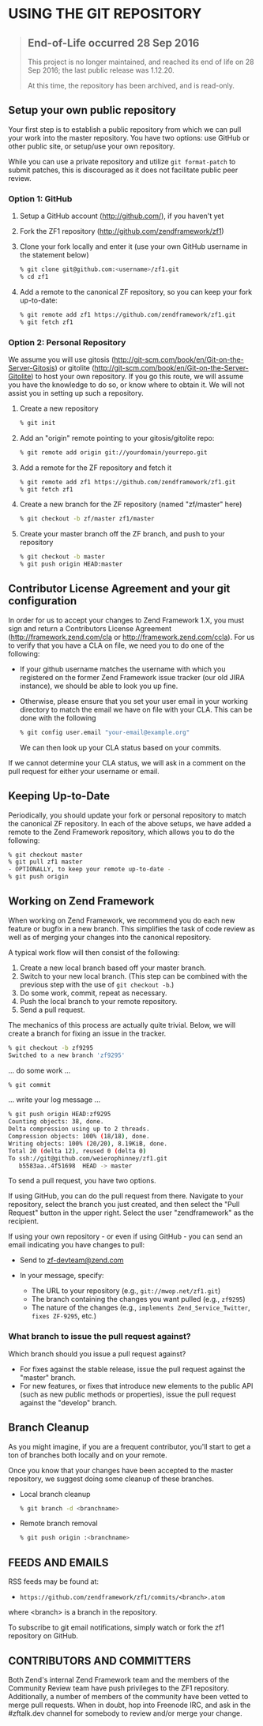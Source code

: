# USING THE GIT REPOSITORY

> ## End-of-Life occurred 28 Sep 2016
>
> This project is no longer maintained, and reached its end of life on 28 Sep
> 2016; the last public release was 1.12.20.
>
> At this time, the repository has been archived, and is read-only.

## Setup your own public repository

Your first step is to establish a public repository from which we can
pull your work into the master repository. You have two options: use
GitHub or other public site, or setup/use your own repository.

While you can use a private repository and utilize ``git format-patch`` to
submit patches, this is discouraged as it does not facilitate public peer
review.

### Option 1: GitHub

1. Setup a GitHub account (http://github.com/), if you haven't yet
2. Fork the ZF1 repository (http://github.com/zendframework/zf1)
3. Clone your fork locally and enter it (use your own GitHub username
   in the statement below)

   ```sh
   % git clone git@github.com:<username>/zf1.git
   % cd zf1
   ```

4. Add a remote to the canonical ZF repository, so you can keep your fork
   up-to-date:

   ```sh
   % git remote add zf1 https://github.com/zendframework/zf1.git
   % git fetch zf1
   ```

### Option 2: Personal Repository

We assume you will use gitosis (http://git-scm.com/book/en/Git-on-the-Server-Gitosis)
or gitolite (http://git-scm.com/book/en/Git-on-the-Server-Gitolite) to host your
own repository.  If you go this route, we will assume you have the knowledge to
do so, or know where to obtain it. We will not assist you in setting up such a
repository.

1. Create a new repository

   ```sh
   % git init
   ```

2. Add an "origin" remote pointing to your gitosis/gitolite repo:

   ```sh
   % git remote add origin git://yourdomain/yourrepo.git
   ```

3. Add a remote for the ZF repository and fetch it

   ```sh
   % git remote add zf1 https://github.com/zendframework/zf1.git
   % git fetch zf1
   ```

4. Create a new branch for the ZF repository (named "zf/master" here)

   ```sh
   % git checkout -b zf/master zf1/master
   ```

5. Create your master branch off the ZF branch, and push to your
   repository

   ```sh
   % git checkout -b master
   % git push origin HEAD:master
   ```

## Contributor License Agreement and your git configuration

In order for us to accept your changes to Zend Framework 1.X, you must sign and
return a Contributors License Agreement (http://framework.zend.com/cla or
http://framework.zend.com/ccla). For us to verify that you have a CLA on file,
we need you to do one of the following:

* If your github username matches the username with which you registered on the
  former Zend Framework issue tracker (our old JIRA instance), we should be able
  to look you up fine.
* Otherwise, please ensure that you set your user email in your working
  directory to match the email we have on file with your CLA. This can be done
  with the following

  ```sh
  % git config user.email "your-email@example.org"
  ```

  We can then look up your CLA status based on your commits.

If we cannot determine your CLA status, we will ask in a comment on the pull
request for either your username or email.

## Keeping Up-to-Date

Periodically, you should update your fork or personal repository to
match the canonical ZF repository. In each of the above setups, we have
added a remote to the Zend Framework repository, which allows you to do
the following:


```sh
% git checkout master
% git pull zf1 master
- OPTIONALLY, to keep your remote up-to-date -
% git push origin
```

## Working on Zend Framework

When working on Zend Framework, we recommend you do each new feature or
bugfix in a new branch. This simplifies the task of code review as well
as of merging your changes into the canonical repository.

A typical work flow will then consist of the following:

1. Create a new local branch based off your master branch.
2. Switch to your new local branch. (This step can be combined with the
   previous step with the use of `git checkout -b`.)
3. Do some work, commit, repeat as necessary.
4. Push the local branch to your remote repository.
5. Send a pull request.

The mechanics of this process are actually quite trivial. Below, we will
create a branch for fixing an issue in the tracker.

```sh
% git checkout -b zf9295
Switched to a new branch 'zf9295'
```
... do some work ...

```sh
% git commit
```
... write your log message ...

```sh
% git push origin HEAD:zf9295
Counting objects: 38, done.
Delta compression using up to 2 threads.
Compression objects: 100% (18/18), done.
Writing objects: 100% (20/20), 8.19KiB, done.
Total 20 (delta 12), reused 0 (delta 0)
To ssh://git@github.com/weierophinney/zf1.git
   b5583aa..4f51698  HEAD -> master
```


To send a pull request, you have two options.

If using GitHub, you can do the pull request from there. Navigate to
your repository, select the branch you just created, and then select the
"Pull Request" button in the upper right. Select the user
"zendframework" as the recipient.

If using your own repository - or even if using GitHub - you can send an
email indicating you have changes to pull:

- Send to <zf-devteam@zend.com>

- In your message, specify:
  - The URL to your repository (e.g., `git://mwop.net/zf1.git`)
  - The branch containing the changes you want pulled (e.g., `zf9295`)
  - The nature of the changes (e.g., `implements
    Zend_Service_Twitter`, `fixes ZF-9295`, etc.)

### What branch to issue the pull request against?

Which branch should you issue a pull request against?

- For fixes against the stable release, issue the pull request against the
  "master" branch.
- For new features, or fixes that introduce new elements to the public API (such
  as new public methods or properties), issue the pull request against the
  "develop" branch.

## Branch Cleanup

As you might imagine, if you are a frequent contributor, you'll start to
get a ton of branches both locally and on your remote.

Once you know that your changes have been accepted to the master
repository, we suggest doing some cleanup of these branches.

- Local branch cleanup

  ```sh
  % git branch -d <branchname>
  ```

- Remote branch removal

  ```sh
  % git push origin :<branchname>
  ```

## FEEDS AND EMAILS

RSS feeds may be found at:

- `https://github.com/zendframework/zf1/commits/<branch>.atom`

where &lt;branch&gt; is a branch in the repository.

To subscribe to git email notifications, simply watch or fork the zf1 repository
on GitHub.

## CONTRIBUTORS AND COMMITTERS

Both Zend's internal Zend Framework team and the members of the Community Review
team have push privileges to the ZF1 repository. Additionally, a number of
members of the community have been vetted to merge pull requests. When in doubt,
hop into Freenode IRC, and ask in the #zftalk.dev channel for somebody to review
and/or merge your change.
